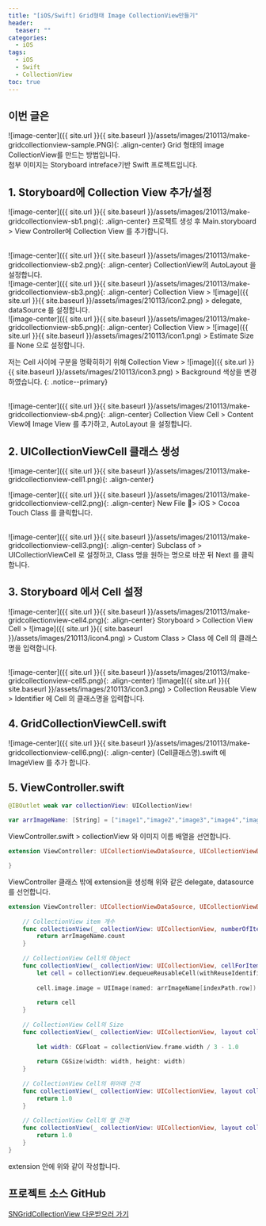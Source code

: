 ```yaml
---
title: "[iOS/Swift] Grid형태 Image CollectionView만들기"
header:
  teaser: ""
categories:
  - iOS
tags:
  - iOS
  - Swift
  - CollectionView
toc: true
---
```


## 이번 글은
![image-center]({{ site.url }}{{ site.baseurl }}/assets/images/210113/make-gridcollectionview-sample.PNG){: .align-center}
Grid 형태의 image CollectionView를 만드는 방법입니다. <br>
첨부 이미지는 Storyboard intreface기반 Swift 프로젝트입니다.


## 1. Storyboard에 Collection View 추가/설정

![image-center]({{ site.url }}{{ site.baseurl }}/assets/images/210113/make-gridcollectionview-sb1.png){: .align-center}
프로젝트 생성 후 Main.storyboard > View Controller에 Collection View 를 추가합니다.

<br>
![image-center]({{ site.url }}{{ site.baseurl }}/assets/images/210113/make-gridcollectionview-sb2.png){: .align-center}
CollectionView의 AutoLayout 을 설정합니다.

<br>
![image-center]({{ site.url }}{{ site.baseurl }}/assets/images/210113/make-gridcollectionview-sb3.png){: .align-center}
Collection View >  ![image]({{ site.url }}{{ site.baseurl }}/assets/images/210113/icon2.png) > delegate, dataSource 를 설정합니다.

<br>
![image-center]({{ site.url }}{{ site.baseurl }}/assets/images/210113/make-gridcollectionview-sb5.png){: .align-center}
Collection View > ![image]({{ site.url }}{{ site.baseurl }}/assets/images/210113/icon1.png) > Estimate Size를 None 으로 설정합니다.
<br>

저는 Cell 사이에 구분을 명확히하기 위해 Collection View > ![image]({{ site.url }}{{ site.baseurl }}/assets/images/210113/icon3.png) > Background 색상을 변경하였습니다.
{: .notice--primary}

<br>
![image-center]({{ site.url }}{{ site.baseurl }}/assets/images/210113/make-gridcollectionview-sb4.png){: .align-center}
Collection View Cell > Content View에 Image View 를 추가하고,
AutoLayout 을 설정합니다.


## 2. UICollectionViewCell 클래스 생성

![image-center]({{ site.url }}{{ site.baseurl }}/assets/images/210113/make-gridcollectionview-cell1.png){: .align-center}

![image-center]({{ site.url }}{{ site.baseurl }}/assets/images/210113/make-gridcollectionview-cell2.png){: .align-center}
New File > iOS > Cocoa Touch Class 를 클릭합니다.

<br>
![image-center]({{ site.url }}{{ site.baseurl }}/assets/images/210113/make-gridcollectionview-cell3.png){: .align-center}
Subclass of > UICollectionViewCell 로 설정하고,
Class 명을 원하는 명으로 바꾼 뒤 Next 를 클릭합니다.


## 3. Storyboard 에서 Cell 설정

![image-center]({{ site.url }}{{ site.baseurl }}/assets/images/210113/make-gridcollectionview-cell4.png){: .align-center}
Storyboard > Collection View Cell >  ![image]({{ site.url }}{{ site.baseurl }}/assets/images/210113/icon4.png) > Custom Class > Class 에 Cell 의 클래스명을 입력합니다.

<br>
![image-center]({{ site.url }}{{ site.baseurl }}/assets/images/210113/make-gridcollectionview-cell5.png){: .align-center}
![image]({{ site.url }}{{ site.baseurl }}/assets/images/210113/icon3.png) > Collection Reusable View > Identifier 에 Cell 의 클래스명을 입력합니다.

## 4. GridCollectionViewCell.swift

![image-center]({{ site.url }}{{ site.baseurl }}/assets/images/210113/make-gridcollectionview-cell6.png){: .align-center}
(Cell클래스명).swift 에 ImageView 를 추가 합니다.


## 5. ViewController.swift

```swift
@IBOutlet weak var collectionView: UICollectionView!

var arrImageName: [String] = ["image1","image2","image3","image4","image5","image6","image7","image8","image9","image10","image11","image12","image13","image14","image15","image16","image17","image18","image19","image20"]
```
ViewController.swift > collectionView 와 이미지 이름 배열을 선언합니다.
<br>

```swift
extension ViewController: UICollectionViewDataSource, UICollectionViewDelegate, UICollectionViewDelegateFlowLayout {

}
```
ViewController 클래스 밖에 extension을 생성해 위와 같은 delegate, datasource를 선언합니다.
<br>

```swift
extension ViewController: UICollectionViewDataSource, UICollectionViewDelegate, UICollectionViewDelegateFlowLayout {
    
    // CollectionView item 개수
    func collectionView(_ collectionView: UICollectionView, numberOfItemsInSection section: Int) -> Int {
        return arrImageName.count
    }
    
    // CollectionView Cell의 Object
    func collectionView(_ collectionView: UICollectionView, cellForItemAt indexPath: IndexPath) -> UICollectionViewCell {
        let cell = collectionView.dequeueReusableCell(withReuseIdentifier: "GridCollectionViewCell", for: indexPath) as! GridCollectionViewCell
        
        cell.image.image = UIImage(named: arrImageName[indexPath.row]) ?? UIImage()
        
        return cell
    }
    
    // CollectionView Cell의 Size
    func collectionView(_ collectionView: UICollectionView, layout collectionViewLayout: UICollectionViewLayout, sizeForItemAt indexPath: IndexPath) -> CGSize {
        
        let width: CGFloat = collectionView.frame.width / 3 - 1.0
        
        return CGSize(width: width, height: width)
    }
    
    // CollectionView Cell의 위아래 간격
    func collectionView(_ collectionView: UICollectionView, layout collectionViewLayout: UICollectionViewLayout, minimumLineSpacingForSectionAt section: Int) -> CGFloat {
        return 1.0
    }
    
    // CollectionView Cell의 옆 간격
    func collectionView(_ collectionView: UICollectionView, layout collectionViewLayout: UICollectionViewLayout, minimumInteritemSpacingForSectionAt section: Int) -> CGFloat {
        return 1.0
    }
}
```
extension 안에 위와 같이 작성합니다.


## 프로젝트 소스 GitHub
[SNGridCollectionView 다운받으러 가기](https://github.com/SuniDev/SNGridCollectionView)
